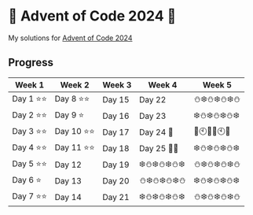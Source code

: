 # :christmas_tree: Advent of Code 2024 :gift:
My solutions for [Advent of Code 2024](https://adventofcode.com/2024/about)

## Progress

| Week 1             | Week 2              | Week 3              | Week 4              | Week 5              |
| ------------------ | ------------------- | ------------------- | ------------------- | ------------------- |
| Day 1 :star::star: | Day 8 :star::star:  | Day 15              | Day 22              | :snowman::snowflake::snowman::snowflake::snowman::snowflake::snowman: |
| Day 2 :star::star: | Day 9 :star:        | Day 16              | Day 23              | :snowflake::snowman::snowflake::snowman::snowflake::snowman::snowflake: |
| Day 3 :star::star: | Day 10 :star::star: | Day 17              | Day 24 :santa:      | :beers::clock10::confetti_ball::beers::clock10::confetti_ball: |
| Day 4 :star::star: | Day 11 :star::star: | Day 18              | Day 25 :christmas_tree::gift: | :snowflake::snowman::snowflake::snowman::snowflake::snowman::snowflake: |
| Day 5 :star::star: | Day 12              | Day 19              | :snowflake::snowman::snowflake::snowman::snowflake::snowman::snowflake: | :snowman::snowflake::snowman::snowflake::snowman::snowflake::snowman: |
| Day 6 :star:       | Day 13              | Day 20              | :snowman::snowflake::snowman::snowflake::snowman::snowflake::snowman: | :snowflake::snowman::snowflake::snowman::snowflake::snowman::snowflake: |
| Day 7 :star::star: | Day 14              | Day 21              | :snowflake::snowman::snowflake::snowman::snowflake::snowman::snowflake: | :snowman::snowflake::snowman::snowflake::snowman::snowflake::snowman: |

